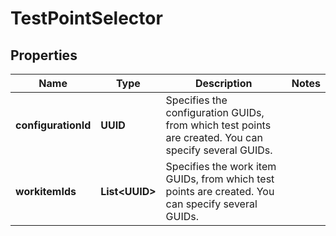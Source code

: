

# TestPointSelector


## Properties

| Name | Type | Description | Notes |
|------------ | ------------- | ------------- | -------------|
|**configurationId** | **UUID** | Specifies the configuration GUIDs, from which test points are created. You can specify several GUIDs. |  |
|**workitemIds** | **List&lt;UUID&gt;** | Specifies the work item GUIDs, from which test points are created. You can specify several GUIDs. |  |



